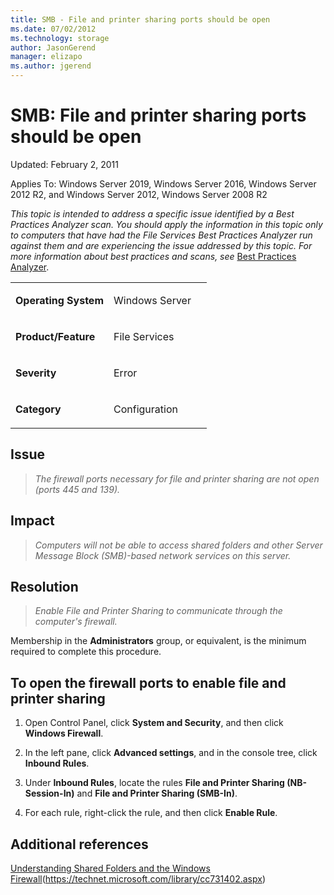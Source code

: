 ```yaml
---
title: SMB - File and printer sharing ports should be open
ms.date: 07/02/2012
ms.technology: storage
author: JasonGerend
manager: elizapo
ms.author: jgerend
---
```


# SMB: File and printer sharing ports should be open


Updated: February 2, 2011

Applies To: Windows Server 2019, Windows Server 2016, Windows Server 2012 R2, and Windows Server 2012, Windows Server 2008 R2

*This topic is intended to address a specific issue identified by a Best Practices Analyzer scan. You should apply the information in this topic only to computers that have had the File Services Best Practices Analyzer run against them and are experiencing the issue addressed by this topic. For more information about best practices and scans, see* [Best Practices Analyzer](https://go.microsoft.com/fwlink/?linkid=122786%0d%0a).


<table>
<colgroup>
<col style="width: 50%" />
<col style="width: 50%" />
</colgroup>
<tbody>
<tr class="odd">
<td><p><strong>Operating System</strong></p></td>
<td><p>Windows Server</p></td>
</tr>
<tr class="even">
<td><p><strong>Product/Feature</strong></p></td>
<td><p>File Services</p></td>
</tr>
<tr class="odd">
<td><p><strong>Severity</strong></p></td>
<td><p>Error</p></td>
</tr>
<tr class="even">
<td><p><strong>Category</strong></p></td>
<td><p>Configuration</p></td>
</tr>
</tbody>
</table>

## Issue

> *The firewall ports necessary for file and printer sharing are not open (ports 445 and 139).*

## Impact

> *Computers will not be able to access shared folders and other Server Message Block (SMB)-based network services on this server.*

## Resolution

> *Enable File and Printer Sharing to communicate through the computer's firewall.*

Membership in the **Administrators** group, or equivalent, is the minimum required to complete this procedure.

## To open the firewall ports to enable file and printer sharing

1.  Open Control Panel, click **System and Security**, and then click **Windows Firewall**.

2.  In the left pane, click **Advanced settings**, and in the console tree, click **Inbound Rules**.

3.  Under **Inbound Rules**, locate the rules **File and Printer Sharing (NB-Session-In)** and **File and Printer Sharing (SMB-In)**.

4.  For each rule, right-click the rule, and then click **Enable Rule**.

## Additional references

[Understanding Shared Folders and the Windows Firewall](/previous-versions/windows/it-pro/windows-server-2008-R2-and-2008/cc731402(v=ws.11))(https://technet.microsoft.com/library/cc731402.aspx)

